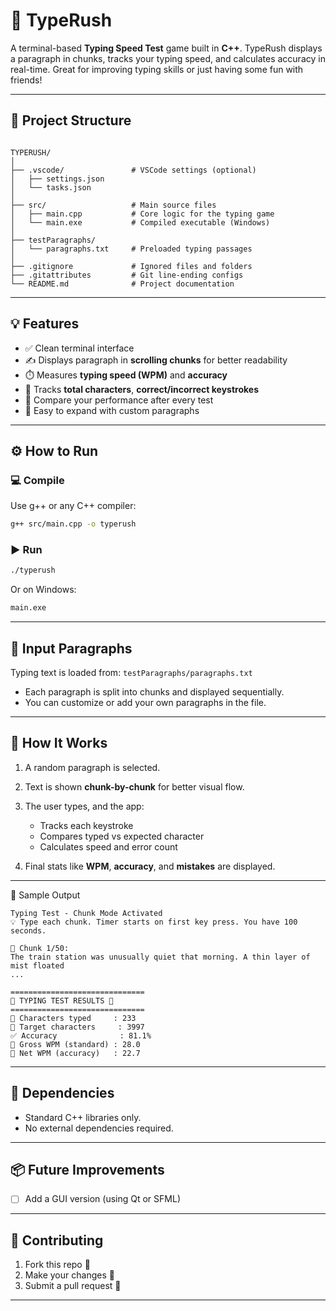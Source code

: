 
# 🚀 TypeRush

A terminal-based **Typing Speed Test** game built in **C++**. TypeRush displays a paragraph in chunks, tracks your typing speed, and calculates accuracy in real-time. Great for improving typing skills or just having some fun with friends!

---

## 📂 Project Structure

```

TYPERUSH/
│
├── .vscode/               # VSCode settings (optional)
│   ├── settings.json
│   └── tasks.json
│
├── src/                   # Main source files
│   ├── main.cpp           # Core logic for the typing game
│   └── main.exe           # Compiled executable (Windows)
│
├── testParagraphs/
│   └── paragraphs.txt     # Preloaded typing passages
│
├── .gitignore             # Ignored files and folders
├── .gitattributes         # Git line-ending configs
└── README.md              # Project documentation

````

---

## 💡 Features

- ✅ Clean terminal interface
- ✍️ Displays paragraph in **scrolling chunks** for better readability
- ⏱️ Measures **typing speed (WPM)** and **accuracy**
- 🧠 Tracks **total characters**, **correct/incorrect keystrokes**
- 🔁 Compare your performance after every test
- 🔗 Easy to expand with custom paragraphs

---

## ⚙️ How to Run

### 💻 Compile

Use g++ or any C++ compiler:

```bash
g++ src/main.cpp -o typerush
````

### ▶️ Run

```bash
./typerush
```

Or on Windows:

```cmd
main.exe
```

---

## 📝 Input Paragraphs

Typing text is loaded from:
`testParagraphs/paragraphs.txt`

* Each paragraph is split into chunks and displayed sequentially.
* You can customize or add your own paragraphs in the file.

---

## 🧠 How It Works

1. A random paragraph is selected.
2. Text is shown **chunk-by-chunk** for better visual flow.
3. The user types, and the app:

   * Tracks each keystroke
   * Compares typed vs expected character
   * Calculates speed and error count
4. Final stats like **WPM**, **accuracy**, and **mistakes** are displayed.

---
🧠 Sample Output
```
Typing Test - Chunk Mode Activated
💡 Type each chunk. Timer starts on first key press. You have 100 seconds.

🧩 Chunk 1/50:
The train station was unusually quiet that morning. A thin layer of mist floated
...

==============================
📝 TYPING TEST RESULTS 📝
==============================
📄 Characters typed     : 233
🎯 Target characters     : 3997
✅ Accuracy              : 81.1%
🚀 Gross WPM (standard) : 28.0
🧠 Net WPM (accuracy)   : 22.7
```
---

## 📌 Dependencies

* Standard C++ libraries only.
* No external dependencies required.

---

## 📦 Future Improvements

* [ ] Add a GUI version (using Qt or SFML)

---

## 🤝 Contributing

1. Fork this repo 🍴
2. Make your changes 🔧
3. Submit a pull request 🚀


---
